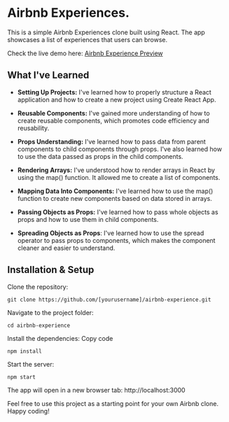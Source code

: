 # Airbnb Experiences.

This is a simple Airbnb Experiences clone built using React. The app showcases a list of experiences that users can browse.

Check the live demo here: [Airbnb Experience Preview](https://airbnb2-experience.netlify.app)

## What I've Learned

* __Setting Up Projects:__ I've learned how to properly structure a React application and how to create a new project using Create React App.

* __Reusable Components:__ I've gained more understanding of how to create reusable components, which promotes code efficiency and reusability.

* __Props Understanding:__ I've learned how to pass data from parent components to child components through props. I've also learned how to use the data passed as props in the child components.

* __Rendering Arrays:__ I've understood how to render arrays in React by using the map() function. It allowed me to create a list of components.

* **Mapping Data Into Components:** I've learned how to use the map() function to create new components based on data stored in arrays.

* **Passing Objects as Props:** I've learned how to pass whole objects as props and how to use them in child components.

* **Spreading Objects as Props**: I've learned how to use the spread operator to pass props to components, which makes the component cleaner and easier to understand.


## Installation & Setup

Clone the repository:
```
git clone https://github.com/[yourusername]/airbnb-experience.git
```
Navigate to the project folder:

```
cd airbnb-experience
```
Install the dependencies:
Copy code
```
npm install
```
Start the server:

```
npm start
```
The app will open in a new browser tab: http://localhost:3000



Feel free to use this project as a starting point for your own Airbnb clone. Happy coding!